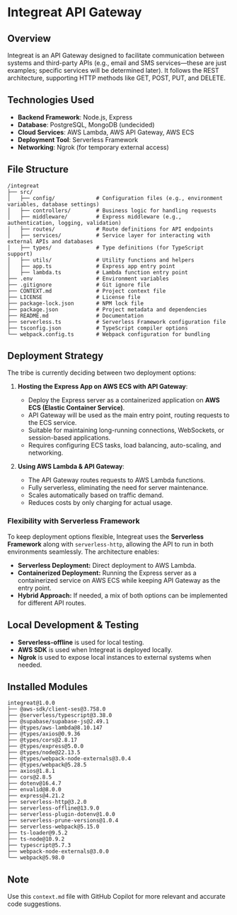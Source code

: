 # Integreat API Gateway

## Overview
Integreat is an API Gateway designed to facilitate communication between systems and third-party APIs (e.g., email and SMS services—these are just examples; specific services will be determined later). It follows the REST architecture, supporting HTTP methods like GET, POST, PUT, and DELETE.

## Technologies Used
- **Backend Framework**: Node.js, Express
- **Database**: PostgreSQL, MongoDB (undecided)
- **Cloud Services**: AWS Lambda, AWS API Gateway, AWS ECS
- **Deployment Tool**: Serverless Framework
- **Networking**: Ngrok (for temporary external access)

## File Structure
```
/integreat
├── src/
│   ├── config/             # Configuration files (e.g., environment variables, database settings)
│   ├── controllers/        # Business logic for handling requests
│   ├── middleware/         # Express middleware (e.g., authentication, logging, validation)
│   ├── routes/             # Route definitions for API endpoints
│   ├── services/           # Service layer for interacting with external APIs and databases
│   ├── types/              # Type definitions (for TypeScript support)
│   ├── utils/              # Utility functions and helpers
│   ├── app.ts              # Express app entry point
│   ├── lambda.ts           # Lambda function entry point
├── .env                    # Environment variables
├── .gitignore              # Git ignore file
├── CONTEXT.md              # Project context file
├── LICENSE                 # License file
├── package-lock.json       # NPM lock file
├── package.json            # Project metadata and dependencies
├── README.md               # Documentation
├── serverless.ts           # Serverless Framework configuration file
├── tsconfig.json           # TypeScript compiler options
└── webpack.config.ts       # Webpack configuration for bundling
```

## Deployment Strategy
The tribe is currently deciding between two deployment options:

1. **Hosting the Express App on AWS ECS with API Gateway**:
   - Deploy the Express server as a containerized application on **AWS ECS (Elastic Container Service)**.
   - API Gateway will be used as the main entry point, routing requests to the ECS service.
   - Suitable for maintaining long-running connections, WebSockets, or session-based applications.
   - Requires configuring ECS tasks, load balancing, auto-scaling, and networking.
   
2. **Using AWS Lambda & API Gateway**:
   - The API Gateway routes requests to AWS Lambda functions.
   - Fully serverless, eliminating the need for server maintenance.
   - Scales automatically based on traffic demand.
   - Reduces costs by only charging for actual usage.

### Flexibility with Serverless Framework
To keep deployment options flexible, Integreat uses the **Serverless Framework** along with `serverless-http`, allowing the API to run in both environments seamlessly. The architecture enables:
- **Serverless Deployment:** Direct deployment to AWS Lambda.
- **Containerized Deployment:** Running the Express server as a containerized service on AWS ECS while keeping API Gateway as the entry point.
- **Hybrid Approach:** If needed, a mix of both options can be implemented for different API routes.

## Local Development & Testing
- **Serverless-offline** is used for local testing.
- **AWS SDK** is used when Integreat is deployed locally.
- **Ngrok** is used to expose local instances to external systems when needed.

## Installed Modules
```plaintext
integreat@1.0.0
├── @aws-sdk/client-ses@3.758.0
├── @serverless/typescript@3.38.0
├── @supabase/supabase-js@2.49.1
├── @types/aws-lambda@8.10.147
├── @types/axios@0.9.36
├── @types/cors@2.8.17
├── @types/express@5.0.0
├── @types/node@22.13.5
├── @types/webpack-node-externals@3.0.4
├── @types/webpack@5.28.5
├── axios@1.8.1
├── cors@2.8.5
├── dotenv@16.4.7
├── envalid@8.0.0
├── express@4.21.2
├── serverless-http@3.2.0
├── serverless-offline@13.9.0
├── serverless-plugin-dotenv@1.0.0
├── serverless-prune-versions@1.0.4
├── serverless-webpack@5.15.0
├── ts-loader@9.5.2
├── ts-node@10.9.2
├── typescript@5.7.3
├── webpack-node-externals@3.0.0
└── webpack@5.98.0
```

## Note
Use this `context.md` file with GitHub Copilot for more relevant and accurate code suggestions.
